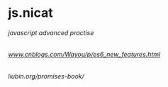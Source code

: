 # js.nicat
###### javascript advanced practise
###### www.cnblogs.com/Wayou/p/es6_new_features.html
###### liubin.org/promises-book/
